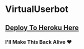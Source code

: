 # VirtualUserbot

## [Deploy To Heroku Here](https://www.heroku.com/deploy?template=https://github.com/ImJanindu/VirtualUserbot)

### I'll Make This Back Alive ❤
